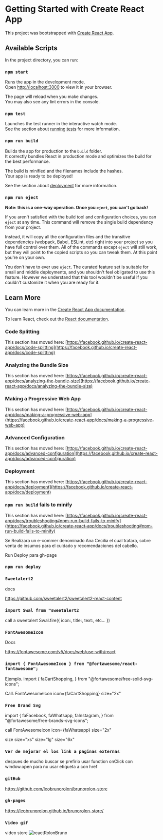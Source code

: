 # Getting Started with Create React App

This project was bootstrapped with [Create React App](https://github.com/facebook/create-react-app).

## Available Scripts

In the project directory, you can run:

### `npm start`

Runs the app in the development mode.\
Open [http://localhost:3000](http://localhost:3000) to view it in your browser.

The page will reload when you make changes.\
You may also see any lint errors in the console.

### `npm test`

Launches the test runner in the interactive watch mode.\
See the section about [running tests](https://facebook.github.io/create-react-app/docs/running-tests) for more information.

### `npm run build`

Builds the app for production to the `build` folder.\
It correctly bundles React in production mode and optimizes the build for the best performance.

The build is minified and the filenames include the hashes.\
Your app is ready to be deployed!

See the section about [deployment](https://facebook.github.io/create-react-app/docs/deployment) for more information.

### `npm run eject`

**Note: this is a one-way operation. Once you `eject`, you can't go back!**

If you aren't satisfied with the build tool and configuration choices, you can `eject` at any time. This command will remove the single build dependency from your project.

Instead, it will copy all the configuration files and the transitive dependencies (webpack, Babel, ESLint, etc) right into your project so you have full control over them. All of the commands except `eject` will still work, but they will point to the copied scripts so you can tweak them. At this point you're on your own.

You don't have to ever use `eject`. The curated feature set is suitable for small and middle deployments, and you shouldn't feel obligated to use this feature. However we understand that this tool wouldn't be useful if you couldn't customize it when you are ready for it.

## Learn More

You can learn more in the [Create React App documentation](https://facebook.github.io/create-react-app/docs/getting-started).

To learn React, check out the [React documentation](https://reactjs.org/).

### Code Splitting

This section has moved here: [https://facebook.github.io/create-react-app/docs/code-splitting](https://facebook.github.io/create-react-app/docs/code-splitting)

### Analyzing the Bundle Size

This section has moved here: [https://facebook.github.io/create-react-app/docs/analyzing-the-bundle-size](https://facebook.github.io/create-react-app/docs/analyzing-the-bundle-size)

### Making a Progressive Web App

This section has moved here: [https://facebook.github.io/create-react-app/docs/making-a-progressive-web-app](https://facebook.github.io/create-react-app/docs/making-a-progressive-web-app)

### Advanced Configuration

This section has moved here: [https://facebook.github.io/create-react-app/docs/advanced-configuration](https://facebook.github.io/create-react-app/docs/advanced-configuration)

### Deployment

This section has moved here: [https://facebook.github.io/create-react-app/docs/deployment](https://facebook.github.io/create-react-app/docs/deployment)

### `npm run build` fails to minify

This section has moved here: [https://facebook.github.io/create-react-app/docs/troubleshooting#npm-run-build-fails-to-minify](https://facebook.github.io/create-react-app/docs/troubleshooting#npm-run-build-fails-to-minify)

Se Realizara un e-commer denominado Ana Cecilia el cual tratara, sobre venta de insumos para el cuidado y recomendaciones del cabello.

Run Deploy para gh-page

### `npm run deploy`

### `Sweetalert2`

docs

https://github.com/sweetalert2/sweetalert2-react-content

### `import Swal from "sweetalert2`

call a sweetalert
Swal.fire({
icon:,
title:,
text:,
etc...
})

### `FontAwesomeIcon`

Docs

https://fontawesome.com/v5/docs/web/use-with/react

### `import { FontAwesomeIcon } from "@fortawesome/react-fontawesome";`

Ejemplo.
import {
faCartShopping,
} from "@fortawesome/free-solid-svg-icons";

Call.
FontAwesomeIcon icon={faCartShopping} size="2x"

### `Free Brand Svg`

import {
faFacebook,
faWhatsapp,
faInstagram,
} from "@fortawesome/free-brands-svg-icons";

call
FontAwesomeIcon icon={faWhatsapp} size="2x"

size
size="xs"
size="lg"
size="6x"

### `Ver de mejorar el los link a paginas externas`

despues de mucho buscar se prefirio usar function onClick con window.open para no usar etiqueta a con href

### `gitHub`

https://github.com/leobrunorolon/brunorolon-store

### `gh-pages`

https://leobrunorolon.github.io/brunorolon-store/

### `Video gif`

video store
![reactRolonBruno](https://user-images.githubusercontent.com/89883095/156282106-4a07b184-bf6c-49c4-950e-d6f69d160069.gif)
